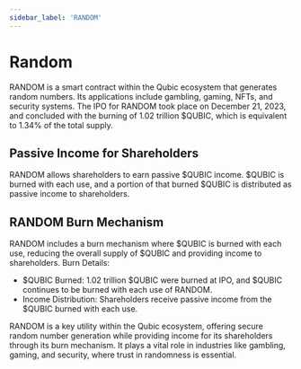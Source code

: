 ```yaml
---
sidebar_label: 'RANDOM'
---
```


# Random

RANDOM is a smart contract within the Qubic ecosystem that generates random numbers. Its applications include gambling, gaming, NFTs, and security systems.
The IPO for RANDOM took place on December 21, 2023, and concluded with the burning of 1.02 trillion $QUBIC, which is equivalent to 1.34% of the total supply.

## Passive Income for Shareholders

RANDOM allows shareholders to earn passive $QUBIC income. $QUBIC is burned with each use, and a portion of that burned $QUBIC is distributed as passive income to shareholders.

## RANDOM Burn Mechanism

RANDOM includes a burn mechanism where $QUBIC is burned with each use, reducing the overall supply of $QUBIC and providing income to shareholders.
Burn Details:
 - $QUBIC Burned: 1.02 trillion $QUBIC were burned at IPO, and $QUBIC continues to be burned with each use of RANDOM.
 - Income Distribution: Shareholders receive passive income from the $QUBIC burned with each use.

RANDOM is a key utility within the Qubic ecosystem, offering secure random number generation while providing income for its shareholders through its burn mechanism. It plays a vital role in industries like gambling, gaming, and security, where trust in randomness is essential.